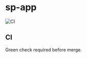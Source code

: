 # sp-app
![CI](https://github.com/miodragmajkicall/sp-app/actions/workflows/ci.yml/badge.svg)


## CI
Green check required before merge.
